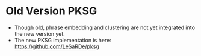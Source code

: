 # Old Version PKSG

- Though old, phrase embedding and clustering are not yet integrated into the new version yet.
- The new PKSG implementation is here: https://github.com/LeSaRDe/pksg

